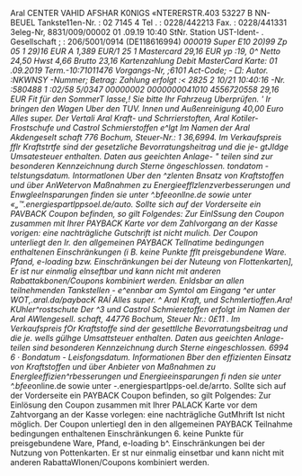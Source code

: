 Aral CENTER VAHID AFSHAR K0NIGS «NTERERSTR.403 53227 B NN-BEUEL Tankste11en-Nr. : 02 7145 4 Tel . : 0228/442213 Fax. : 0228/441331 3eleg-Nr, 8831/009/00002 01 .09.19 10:40 StNr. Station UST-Ident- . Gesellschaft ; : 206/5001/0914 (DE118616994) *000019 Super E10 20)99 *Zp 05 1 29)16 EUR A* 1,389 EUR/1 25 1 Mastercard 29,16 EUR yp :19, 0^ Netto 24,50 Hwst 4,66 Brutto 23,16 Kartenzahlung Debit MasterCard Karte: 01 .09.2019 Term.-10:71011476 Vorgangs-Nr, ;6101 Act-Code; - □: Autor. :NKWNSY -Nummer; Betrag: Zahlung erfolgt :< 2825 2 10/21 10:40:16 -Nr. :580488 1 :02/58 5/0347 00000002 0000000041010 4556720558 29,16 EUR Fit für den SommerT lasse,! Sie bitte Ihr Fahrzeug Uberprüfen. ' Ir bringen den Wagen Uber den TUV. Innen und Außenreinigung 40,00 Euro Alles super. Der Vertali Aral Kraft- und Schrrierstoften, Aral Kotiler-Frostschufe und Castrol Schmierstoffen e^lgt Im Namen der Aral Akdengeselt schaft 776 Bochum, Steuer-Nr.: 1 36,6994. Im Verkaufspreis fflr Kraftstrtfe sind der gesetzliche Bevorratungsheitrag und die je- gtJIdge Umsatesteuer enthalten. Daten aus geeichten Anlage- " teilen sind zur besonderen Kennzeichnung durch Sterne öngeschlossen. tondatom - telstungsdatum. Intormatlonen Uber den ^zlenten Bnsatz von Kraftstoffen und über AnWetervon Maßnahmen zu Energieefflzlenzverbesserungen und Enwgleelnsparungen finden sie unter ^.bfeeonllne.de sowie unter «„™.energiespartlppsoel.de/auto. Sollte sich auf der Vorderseite ein PAVBACK Coupon befinden, so gilt Folgendes: Zur EinlSsung den Coupon zusammen mit Ihrer PAYBACK Karte vor dem Zahlvorgang an der Kasse vorigen: eine nachträgliche Gutschrift ist nicht mulich. Der Coupon unterliegt den Ir. den allgemeinen PAYBACK Tellnatime bedingungen enthaltenen Einschränkungen (i B. keine Punkte fflt preisgebundene Ware. Pfand, e-loading bzw. Einschränkungen bei der Nuteung von Flottenkarten], Er ist nur einmalig elnseftbar und kann nicht mit anderen Rabattakbonen/Coupons kombiniert werden. Enldsbar an allen teilnehmenden Tankstellen - e^ennbar am Symtol am Eingang ^er unter WOT,.aral.da/paybacK RAÍ Alles super. ^ Aral Kraft, und SchmIertìoffen.Ara! KUhler^rostschute Der ^3 und Castrol Schmieretoffen erfolgt im Namen der Aral AWlengesell. schaft, 44776 Bochum, Steuer Nr.: 0£11 . Im Verkaufspreis fOr Kraftstoffe sind der gesettllche Bevorratungsbeitrag und die je. wells gülhge Umsattsteuer enthalten. Daten aus geeichten Anlage- teilen sind besonderen Kennzeichnung durch Sterne eingeschlossen. 6994 6 · Bondatum - Leisfongsdatum. Informationen Bber den effizienten Einsatz von Kraftstoffen und über Anbieter von Maßnahmen zu Energleeffizien^rbesserungen und Energieeinsparungen fi nden sie unter ^.bfee*online.de sowie unter -.energiespartlpps-oel.de/arrto. Sollte sich auf der Vorderseite ein PAYBACK Coupon befinden, so gilt Polgendes: Zur Einlösung den Coupon zusammen mit Ihrer PALACK Karte vor dem Zahtvorgang an der Kasse vorlegen: eine nachträgliche GutMhrift Ist nicht möglich. Der Coupon unlertiegl den in den allgemeinen PAYBACK Teilnahme bedingungen enthaltenen Einschränkungen 6. keine Punkte für preisgebundene Ware, Pfand, e-loading b^. Einschränkungen bei der Nutzung von Pottenkarten. Er st nur einmalig einsetbar und kann nicht mit anderen RabattaWlonen/Coupons kombiniert werden.